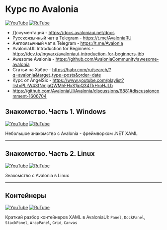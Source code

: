 # Курс по Avalonia

[![YouTube](https://img.shields.io/badge/YouTube-%23FF0000.svg?style=for-the-badge&logo=YouTube&logoColor=white)](https://youtube.com/playlist?list=PLBXnHSmq7po9o_UceZtNI6tBGxNgUbGq5) [![RuTube](https://img.shields.io/badge/RuTube-000000?style=for-the-badge&logo=rutube&logoColor=white)](https://rutube.ru/plst/197321)

- Документация - https://docs.avaloniaui.net/docs
- Русскоязычный чат в Telegram - https://t.me/AvaloniaRU
- Англоязычный чат в Telegram - https://t.me/Avalonia
- AvaloniaUI: Introduction for Beginners - https://dev.to/ingvarx/avaloniaui-introduction-for-beginners-jbb
- Awesome Avalonia - https://github.com/AvaloniaCommunity/awesome-avalonia
- Статьи на Хабре - https://habr.com/ru/search/?q=avalonia&target_type=posts&order=date
- Курс от AngelSix  - https://www.youtube.com/playlist?list=PLrW43fNmjaQWMhFHxS1jpQ34TkHroHJLb
- https://github.com/AvaloniaUI/Avalonia/discussions/6881#discussioncomment-1606704

## Знакомство. Часть 1. Windows

[![YouTube](https://img.shields.io/badge/YouTube-%23FF0000.svg?style=for-the-badge&logo=YouTube&logoColor=white)](https://youtu.be/rzhHZZhyojE) [![RuTube](https://img.shields.io/badge/RuTube-000000?style=for-the-badge&logo=rutube&logoColor=white)](https://rutube.ru/video/4d6e8f99b8026e567c239326e3182928/)

Небольшое знакомство с Avalonia - фреймворком .NET XAML

***

## Знакомство. Часть 2. Linux

[![YouTube](https://img.shields.io/badge/YouTube-%23FF0000.svg?style=for-the-badge&logo=YouTube&logoColor=white)](https://youtu.be/vEI3nrMKWlk) [![RuTube](https://img.shields.io/badge/RuTube-000000?style=for-the-badge&logo=rutube&logoColor=white)](https://rutube.ru/video/27b1227479344f17780a9a6d2fa90579/)

Знакомство с Avalonia в Linux

***

## Контейнеры

[![YouTube](https://img.shields.io/badge/YouTube-%23FF0000.svg?style=for-the-badge&logo=YouTube&logoColor=white)](https://youtu.be/1zqZT_0EKQM) [![RuTube](https://img.shields.io/badge/RuTube-000000?style=for-the-badge&logo=rutube&logoColor=white)]()

Краткий разбор контейнеров XAML в AvaloniaUI: `Panel`, `DockPanel`, `StackPanel`, `WrapPanel`, `Grid`, `Canvas`
